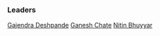 ### Leaders
[Gajendra Deshpande](mailto:gajendra.deshpande@owasp.org)
[Ganesh Chate](mailto:ganesh.chate@owasp.org)
[Nitin Bhuyyar](mailto:nitin.bhuyyar@owasp.org)
